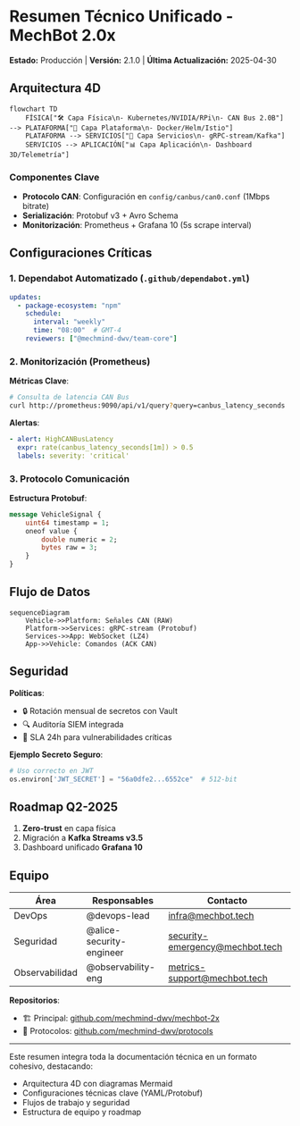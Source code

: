 # **Resumen Técnico Unificado - MechBot 2.0x**  
**Estado:** Producción | **Versión:** 2.1.0 | **Última Actualización:** 2025-04-30  

## **Arquitectura 4D**  
```mermaid
flowchart TD
    FÍSICA["🛠️ Capa Física\n- Kubernetes/NVIDIA/RPi\n- CAN Bus 2.0B"] --> PLATAFORMA["🐳 Capa Plataforma\n- Docker/Helm/Istio"]
    PLATAFORMA --> SERVICIOS["🔌 Capa Servicios\n- gRPC-stream/Kafka"] 
    SERVICIOS --> APLICACIÓN["📊 Capa Aplicación\n- Dashboard 3D/Telemetría"]
```

### **Componentes Clave**
- **Protocolo CAN**: Configuración en `config/canbus/can0.conf` (1Mbps bitrate)
- **Serialización**: Protobuf v3 + Avro Schema
- **Monitorización**: Prometheus + Grafana 10 (5s scrape interval)

## **Configuraciones Críticas**

### **1. Dependabot Automatizado (`.github/dependabot.yml`)**
```yaml
updates:
  - package-ecosystem: "npm"
    schedule: 
      interval: "weekly"
      time: "08:00"  # GMT-4
    reviewers: ["@mechmind-dwv/team-core"]
```

### **2. Monitorización (Prometheus)**
**Métricas Clave**:
```bash
# Consulta de latencia CAN Bus
curl http://prometheus:9090/api/v1/query?query=canbus_latency_seconds
```

**Alertas**:
```yaml
- alert: HighCANBusLatency
  expr: rate(canbus_latency_seconds[1m]) > 0.5
  labels: severity: 'critical'
```

### **3. Protocolo Comunicación**
**Estructura Protobuf**:
```protobuf
message VehicleSignal {
    uint64 timestamp = 1;
    oneof value {
        double numeric = 2;
        bytes raw = 3;
    }
}
```

## **Flujo de Datos**
```mermaid
sequenceDiagram
    Vehicle->>Platform: Señales CAN (RAW)
    Platform->>Services: gRPC-stream (Protobuf)
    Services->>App: WebSocket (LZ4)
    App->>Vehicle: Comandos (ACK CAN)
```

## **Seguridad**
**Políticas**:
- 🔒 Rotación mensual de secretos con Vault
- 🔍 Auditoría SIEM integrada
- 🚨 SLA 24h para vulnerabilidades críticas

**Ejemplo Secreto Seguro**:
```python
# Uso correcto en JWT
os.environ['JWT_SECRET'] = "56a0dfe2...6552ce"  # 512-bit
```

## **Roadmap Q2-2025**
1. **Zero-trust** en capa física
2. Migración a **Kafka Streams v3.5**
3. Dashboard unificado **Grafana 10**

## **Equipo**
| Área              | Responsables                  | Contacto                     |
|-------------------|-------------------------------|------------------------------|
| DevOps            | @devops-lead                  | infra@mechbot.tech           |
| Seguridad         | @alice-security-engineer      | security-emergency@mechbot.tech |
| Observabilidad    | @observability-eng            | metrics-support@mechbot.tech |

**Repositorios**:
- 🏗️ Principal: [github.com/mechmind-dwv/mechbot-2x](https://github.com/mechmind-dwv/mechbot-2x)
- 📄 Protocolos: [github.com/mechmind-dwv/protocols](https://github.com/mechmind-dwv/protocols)

---

Este resumen integra toda la documentación técnica en un formato cohesivo, destacando:
- Arquitectura 4D con diagramas Mermaid
- Configuraciones técnicas clave (YAML/Protobuf)
- Flujos de trabajo y seguridad
- Estructura de equipo y roadmap
